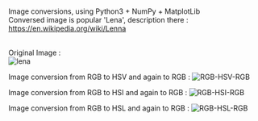 <br> Image conversions, using Python3 + NumPy + MatplotLib
<br> Conversed image is popular 'Lena', description there : https://en.wikipedia.org/wiki/Lenna


<br> Original Image : <br>
![lena](https://user-images.githubusercontent.com/73948605/200052563-c1838844-f95b-401b-9e01-e5df61d42249.jpg)


Image conversion from RGB to HSV and again to RGB :
![RGB-HSV-RGB](https://user-images.githubusercontent.com/73948605/200053338-857e10d7-412e-4ebe-b8e7-c8480851be83.png)


Image conversion from RGB to HSI and again to RGB :
![RGB-HSI-RGB](https://user-images.githubusercontent.com/73948605/200053342-028abfb4-0c29-462a-9d4d-17269920130b.png)


Image conversion from RGB to HSL and again to RGB :
![RGB-HSL-RGB](https://user-images.githubusercontent.com/73948605/200053349-aa22b669-3f11-44c7-ae0d-bd1ebe40c320.png)
